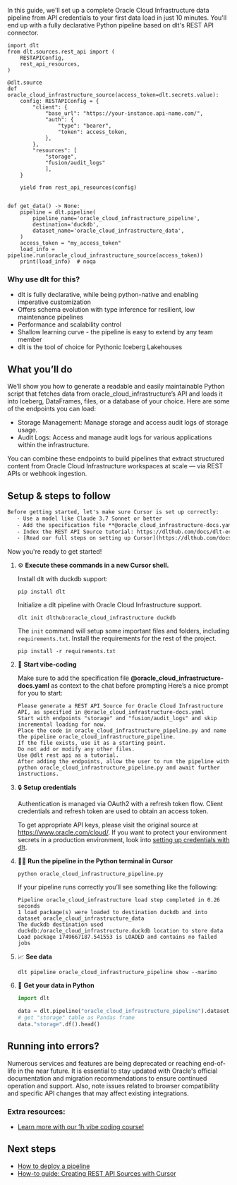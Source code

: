 In this guide, we'll set up a complete Oracle Cloud Infrastructure data pipeline from API credentials to your first data load in just 10 minutes. You'll end up with a fully declarative Python pipeline based on dlt's REST API connector.

```python-outcome
import dlt
from dlt.sources.rest_api import (
    RESTAPIConfig,
    rest_api_resources,
)

@dlt.source
def oracle_cloud_infrastructure_source(access_token=dlt.secrets.value):
    config: RESTAPIConfig = {
        "client": {
            "base_url": "https://your-instance.api-name.com/",
            "auth": {
                "type": "bearer",
                "token": access_token,
            },
        },
        "resources": [
            "storage",
            "fusion/audit_logs"
            ],
    }

    yield from rest_api_resources(config)


def get_data() -> None:
    pipeline = dlt.pipeline(
        pipeline_name='oracle_cloud_infrastructure_pipeline',
        destination='duckdb',
        dataset_name='oracle_cloud_infrastructure_data', 
    )
    access_token = "my_access_token"
    load_info = pipeline.run(oracle_cloud_infrastructure_source(access_token))
    print(load_info)  # noqa
```

### Why use dlt for this?

- dlt is fully declarative, while being python-native and enabling imperative customization
- Offers schema evolution with type inference for resilient, low maintenance pipelines
- Performance and scalability control
- Shallow learning curve - the pipeline is easy to extend by any team member
- dlt is the tool of choice for Pythonic Iceberg Lakehouses

## What you’ll do

We’ll show you how to generate a readable and easily maintainable Python script that fetches data from oracle_cloud_infrastructure’s API and loads it into Iceberg, DataFrames, files, or a database of your choice. Here are some of the endpoints you can load:

- Storage Management: Manage storage and access audit logs of storage usage.
- Audit Logs: Access and manage audit logs for various applications within the infrastructure.

You can combine these endpoints to build pipelines that extract structured content from Oracle Cloud Infrastructure workspaces at scale — via REST APIs or webhook ingestion.

## Setup & steps to follow

```default
Before getting started, let's make sure Cursor is set up correctly:
   - Use a model like Claude 3.7 Sonnet or better
   - Add the specification file **@oracle_cloud_infrastructure-docs.yaml** as context
   - Index the REST API Source tutorial: https://dlthub.com/docs/dlt-ecosystem/verified-sources/rest_api/ and add it to context as **@dlt rest api**
   - [Read our full steps on setting up Cursor](https://dlthub.com/docs/dlt-ecosystem/llm-tooling/cursor-restapi#23-configuring-cursor-with-documentation)
```

Now you're ready to get started! 

1. ⚙️ **Execute these commands in a new Cursor shell.**
    
    Install dlt with duckdb support:
    ```shell
    pip install dlt
    ```

    Initialize a dlt pipeline with Oracle Cloud Infrastructure support.
    ```shell
    dlt init dlthub:oracle_cloud_infrastructure duckdb
    ```

    The `init` command will setup some important files and folders, including `requirements.txt`. Install the requirements for the rest of the project.
    ```shell
    pip install -r requirements.txt
    ```
    
2. 🤠 **Start vibe-coding**
    
    Make sure to add the specification file **@oracle_cloud_infrastructure-docs.yaml** as context to the chat before prompting
    Here’s a nice prompt for you to start: 
    
    ```prompt
    Please generate a REST API Source for Oracle Cloud Infrastructure API, as specified in @oracle_cloud_infrastructure-docs.yaml 
    Start with endpoints "storage" and "fusion/audit_logs" and skip incremental loading for now. 
    Place the code in oracle_cloud_infrastructure_pipeline.py and name the pipeline oracle_cloud_infrastructure_pipeline. 
    If the file exists, use it as a starting point. 
    Do not add or modify any other files. 
    Use @dlt rest api as a tutorial. 
    After adding the endpoints, allow the user to run the pipeline with python oracle_cloud_infrastructure_pipeline.py and await further instructions.
    ```

    
3. 🔒 **Setup credentials** 
    
    Authentication is managed via OAuth2 with a refresh token flow. Client credentials and refresh token are used to obtain an access token.
    
    To get appropriate API keys, please visit the original source at https://www.oracle.com/cloud/.
    If you want to protect your environment secrets in a production environment, look into [setting up credentials with dlt](https://dlthub.com/docs/walkthroughs/add_credentials).
    
4. 🏃‍♀️ **Run the pipeline in the Python terminal in Cursor**
    
    ```shell
    python oracle_cloud_infrastructure_pipeline.py
    ```
    
    If your pipeline runs correctly you’ll see something like the following:
    
    ```shell
    Pipeline oracle_cloud_infrastructure load step completed in 0.26 seconds
    1 load package(s) were loaded to destination duckdb and into dataset oracle_cloud_infrastructure_data
    The duckdb destination used duckdb:/oracle_cloud_infrastructure.duckdb location to store data
    Load package 1749667187.541553 is LOADED and contains no failed jobs
    ```
    
5. 📈 **See data**
    
    ```shell
    dlt pipeline oracle_cloud_infrastructure_pipeline show --marimo
    ```
    
6. 🐍 **Get your data in Python**
    
    ```python
    import dlt

   data = dlt.pipeline("oracle_cloud_infrastructure_pipeline").dataset()
   # get "storage" table as Pandas frame
   data."storage".df().head()
    ```

## Running into errors?

Numerous services and features are being deprecated or reaching end-of-life in the near future. It is essential to stay updated with Oracle's official documentation and migration recommendations to ensure continued operation and support. Also, note issues related to browser compatibility and specific API changes that may affect existing integrations.

### Extra resources:

- [Learn more with our 1h vibe coding course!](https://www.youtube.com/watch?v=GGid70rnJuM)

## Next steps

- [How to deploy a pipeline](https://dlthub.com/docs/walkthroughs/deploy-a-pipeline)
- [How-to guide: Creating REST API Sources with Cursor](https://dlthub.com/docs/dlt-ecosystem/llm-tooling/cursor-restapi)
